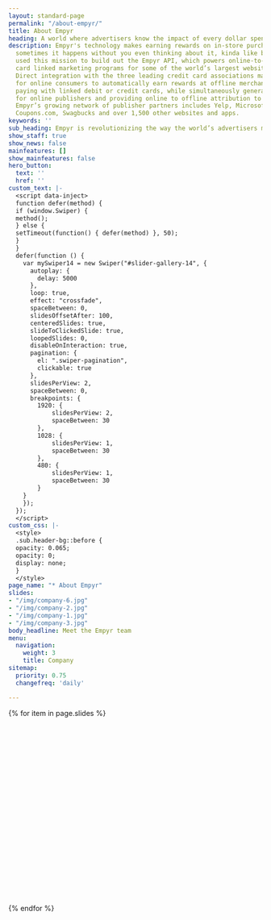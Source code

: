 ```yaml
---
layout: standard-page
permalink: "/about-empyr/"
title: About Empyr
heading: A world where advertisers know the impact of every dollar spent.
description: Empyr's technology makes earning rewards on in-store purchases so easy,
  sometimes it happens without you even thinking about it, kinda like breathing.  We
  used this mission to build out the Empyr API, which powers online-to-offline (O2O)
  card linked marketing programs for some of the world’s largest websites and apps.
  Direct integration with the three leading credit card associations make it possible
  for online consumers to automatically earn rewards at offline merchants by simply
  paying with linked debit or credit cards, while simultaneously generating revenue
  for online publishers and providing online to offline attribution to advertisers.
  Empyr’s growing network of publisher partners includes Yelp, Microsoft, LivingSocial,
  Coupons.com, Swagbucks and over 1,500 other websites and apps.
keywords: ''
sub_heading: Empyr is revolutionizing the way the world’s advertisers make data driven decisions across all online media channels. Our card linked technology connects digital advertising to in store purchases, empowering advertisers to attribute the entire customer journey from an ad impression to a physical in store transaction.
show_staff: true
show_news: false
mainfeatures: []
show_mainfeatures: false
hero_button:
  text: ''
  href: ''
custom_text: |-
  <script data-inject>
  function defer(method) {
  if (window.Swiper) {
  method();
  } else {
  setTimeout(function() { defer(method) }, 50);
  }
  }
  defer(function () {
    var mySwiper14 = new Swiper("#slider-gallery-14", {
      autoplay: {
        delay: 5000
      },
      loop: true,
      effect: "crossfade",
      spaceBetween: 0,
      slidesOffsetAfter: 100,
      centeredSlides: true,
      slideToClickedSlide: true,
      loopedSlides: 0,
      disableOnInteraction: true,
      pagination: {
        el: ".swiper-pagination",
        clickable: true
      },
      slidesPerView: 2,
      spaceBetween: 0,
      breakpoints: {
        1920: {
            slidesPerView: 2,
            spaceBetween: 30
        },
        1028: {
            slidesPerView: 1,
            spaceBetween: 30
        },
        480: {
            slidesPerView: 1,
            spaceBetween: 30
        }
    }
    });
  });
  </script>
custom_css: |-
  <style>
  .sub.header-bg::before {
  opacity: 0.065;
  opacity: 0;
  display: none;
  }
  </style>
page_name: "* About Empyr"
slides:
- "/img/company-6.jpg"
- "/img/company-2.jpg"
- "/img/company-1.jpg"
- "/img/company-3.jpg"
body_headline: Meet the Empyr team
menu:
  navigation:
    weight: 3
    title: Company
sitemap:
  priority: 0.75
  changefreq: 'daily'

---
```

<div class="pt-4 pb-5 mb-5 offset-lg px-4 px-xl-0">
  <div class="mb-3">
    <div class="swiper-container standard" id="slider-gallery-14">
      <div class="swiper-wrapper">
      {% for item in page.slides %}
        <div class="swiper-slide">
          <div class="rounded-lg" style="background-image: url({{ item | absolute_url }});height: 370px;background-size: cover;background-position: center;"></div>
        </div>
        {% endfor %}
      </div>
      <div class="swiper-pagination" style="bottom: -50px;"></div>
    </div>
  </div>
</div>
